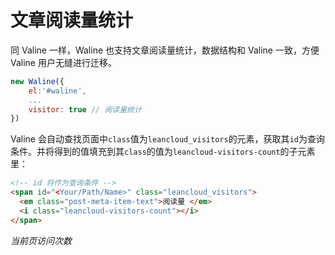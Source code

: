 # 文章阅读量统计

同 Valine 一样，Waline 也支持文章阅读量统计，数据结构和 Valine 一致，方便 Valine 用户无缝进行迁移。

```js
new Waline({
    el:'#waline',
    ...
    visitor: true // 阅读量统计
})
```

Valine 会自动查找页面中`class`值为`leancloud_visitors`的元素，获取其`id`为查询条件。并将得到的值填充到其`class`的值为`leancloud-visitors-count`的子元素里：

```html
<!-- id 将作为查询条件 -->
<span id="<Your/Path/Name>" class="leancloud_visitors">
  <em class="post-meta-item-text">阅读量 </em>
  <i class="leancloud-visitors-count"></i>
</span>
```

<span id="/visitor.html" class="leancloud_visitors" data-flag-title="文章阅读量统计">
    <em class="post-meta-item-text"> 当前页访问次数 </em>
    <i class="leancloud-visitors-count"></i>
</span>

